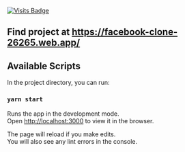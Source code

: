[![Visits Badge](https://badges.pufler.dev/visits/puf17640/git-badges)](https://badges.pufler.dev)



## Find project at https://facebook-clone-26265.web.app/


## Available Scripts

In the project directory, you can run:

### `yarn start`

Runs the app in the development mode.<br />
Open [http://localhost:3000](http://localhost:3000) to view it in the browser.

The page will reload if you make edits.<br />
You will also see any lint errors in the console.
